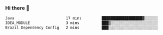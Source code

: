 ### Hi there 👋

<!--START_SECTION:waka-->

```txt
Java                       17 mins         ██████████████████▓░░░░░░   75.32 %
IDEA_MODULE                3 mins          ███▒░░░░░░░░░░░░░░░░░░░░░   12.93 %
Brazil Dependency Config   2 mins          ███░░░░░░░░░░░░░░░░░░░░░░   11.75 %
```

<!--END_SECTION:waka-->

<!--
**jerry-shao/jerry-shao** is a ✨ _special_ ✨ repository because its `README.md` (this file) appears on your GitHub profile.

Here are some ideas to get you started:

- 🔭 I’m currently working on ...
- 🌱 I’m currently learning ...
- 👯 I’m looking to collaborate on ...
- 🤔 I’m looking for help with ...
- 💬 Ask me about ...
- 📫 How to reach me: ...
- 😄 Pronouns: ...
- ⚡ Fun fact: ...
-->
